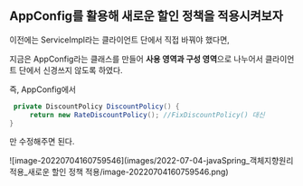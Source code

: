 ## AppConfig를 활용해 새로운 할인 정책을 적용시켜보자

이전에는 ServiceImpl라는 클라이언트 단에서 직접 바꿔야 했다면,

지금은 AppConfig라는 클래스를 만들어 **사용 영역과 구성 영역**으로 나누어서 클라이언트 단에서 신경쓰지 않도록 하였다.

즉, AppConfig에서

```java
 private DiscountPolicy DiscountPolicy() { 
     return new RateDiscountPolicy(); //FixDiscountPolicy() 대신
}
```

만 수정해주면 된다.

![image-20220704160759546](images/2022-07-04-javaSpring_객체지향원리적용_새로운 할인 정책 적용/image-20220704160759546.png)
